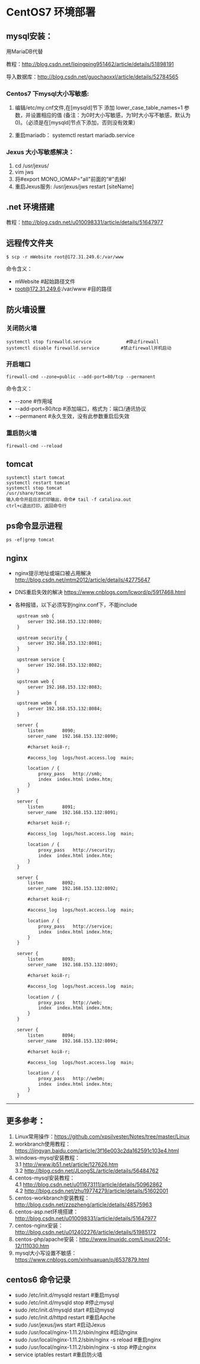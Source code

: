 # CentOS7 环境部署

## mysql安装：

用MariaDB代替

教程：http://blog.csdn.net/lipingping951462/article/details/51898191

导入数据库：http://blog.csdn.net/guochaoxxl/article/details/52784565

### Centos7 下mysql大小写敏感:

1. 编辑/etc/my.cnf文件,在[mysqld]节下 添加 lower_case_table_names=1 参数，并设置相应的值 (备注：为0时大小写敏感，为1时大小写不敏感，默认为0)。（必须是在[mysqld]节点下添加，否则没有效果）

2. 重启mariadb：
systemctl restart mariadb.service


### Jexus 大小写敏感解决：
1. cd /usr/jexus/ 
2. vim jws
3. 将#export MONO_IOMAP="all"前面的“#”去掉!
4. 重启Jexus服务: /usr/jexus/jws restart [siteName]


## .net 环境搭建

教程：http://blog.csdn.net/u010098331/article/details/51647977

## 远程传文件夹
```shell
$ scp -r mWebsite root@172.31.249.6:/var/www
```
命令含义：
* mWebsite #起始路径文件
* root@172.31.249.6:/var/www #目的路径

## 防火墙设置
### 关闭防火墙
```shell
systemctl stop firewalld.service             #停止firewall
systemctl disable firewalld.service        #禁止firewall开机启动
```

### 开启端口
```shell
firewall-cmd --zone=public --add-port=80/tcp --permanent
```
 命令含义：
* --zone #作用域
* --add-port=80/tcp #添加端口，格式为：端口/通讯协议
* --permanent #永久生效，没有此参数重启后失效

### 重启防火墙
```shell
firewall-cmd --reload
```

## tomcat
```shell
systemctl start tomcat
systemctl restart tomcat
systemctl stop tomcat
/usr/share/tomcat
输入命令开启日志打印输出，命令# tail -f catalina.out
ctrl+c退出打印，返回命令行
```
## ps命令显示进程
```shell
ps -ef|grep tomcat
```

## nginx
* nginx提示地址或端口被占用解决
http://blog.csdn.net/mtm2012/article/details/42775647

* DNS重启失效的解决
https://www.cnblogs.com/lcword/p/5917468.html

* 各种报错，以下必须写到nginx.conf下，不能include
```txt
    upstream smb {
        server 192.168.153.132:8080;
    }

    upstream security {
        server 192.168.153.132:8081;
    }

    upstream service {
        server 192.168.153.132:8082;
    }

    upstream web {
        server 192.168.153.132:8083;
    }

    upstream webm {
        server 192.168.153.132:8084;
    }

    server {
        listen       8090;
        server_name  192.168.153.132:8090;

        #charset koi8-r;

        #access_log  logs/host.access.log  main;

        location / {
            proxy_pass   http://smb;
            index  index.html index.htm;
        }     
    }

    server {
        listen       8091;
        server_name  192.168.153.132:8091;

        #charset koi8-r;

        #access_log  logs/host.access.log  main;

        location / {
            proxy_pass   http://security;
            index  index.html index.htm;
        }     
    }

    server {
        listen       8092;
        server_name  192.168.153.132:8092;

        #charset koi8-r;

        #access_log  logs/host.access.log  main;

        location / {
            proxy_pass   http://service;
            index  index.html index.htm;
        }     
    }

    server {
        listen       8093;
        server_name  192.168.153.132:8093;

        #charset koi8-r;

        #access_log  logs/host.access.log  main;

        location / {
            proxy_pass   http://web;
            index  index.html index.htm;
        }     
    }

    server {
        listen       8094;
        server_name  192.168.153.132:8094;

        #charset koi8-r;

        #access_log  logs/host.access.log  main;

        location / {
            proxy_pass   http://webm;
            index  index.html index.htm;
        }     
    }
```

---
## 更多参考：
1. Linux常用操作：https://github.com/xpsilvester/Notes/tree/master/Linux
2. workbranch使用教程：https://jingyan.baidu.com/article/3f16e003c2da162591c103e4.html
3. windows-mysql安装教程：<br>
3.1 http://www.jb51.net/article/127626.htm<br>
3.2 http://blog.csdn.net/JLongSL/article/details/56484762
4. centos-mysql安装教程：<br>
4.1 http://blog.csdn.net/u011673111/article/details/50962862<br>
4.2 http://blog.csdn.net/zhu19774279/article/details/51602001
5. centos-workbranch安装教程：http://blog.csdn.net/zzpzheng/article/details/48575963
6. centos-asp.net环境搭建：http://blog.csdn.net/u010098331/article/details/51647977
7. centos-nginx安装：http://blog.csdn.net/u012402276/article/details/51985172
8. centos-php/apache安装：http://www.linuxidc.com/Linux/2014-12/111030.htm
9. mysql大小写设置不敏感：https://www.cnblogs.com/xinhuaxuan/p/6537879.html

## centos6 命令记录
* sudo /etc/init.d/mysqld restart #重启mysql
* sudo /etc/init.d/mysqld stop #停止mysql
* sudo /etc/init.d/mysqld start #启动mysql
* sudo /etc/init.d/httpd restart #重启Apche
* sudo /usr/jexus/jws start #启动Jexus
* sudo /usr/local/nginx-1.11.2/sbin/nginx #启动nginx
* sudo /usr/local/nginx-1.11.2/sbin/nginx -s reload #重启nginx
* sudo /usr/local/nginx-1.11.2/sbin/nginx -s stop #停止nginx
* service iptables restart #重启防火墙
